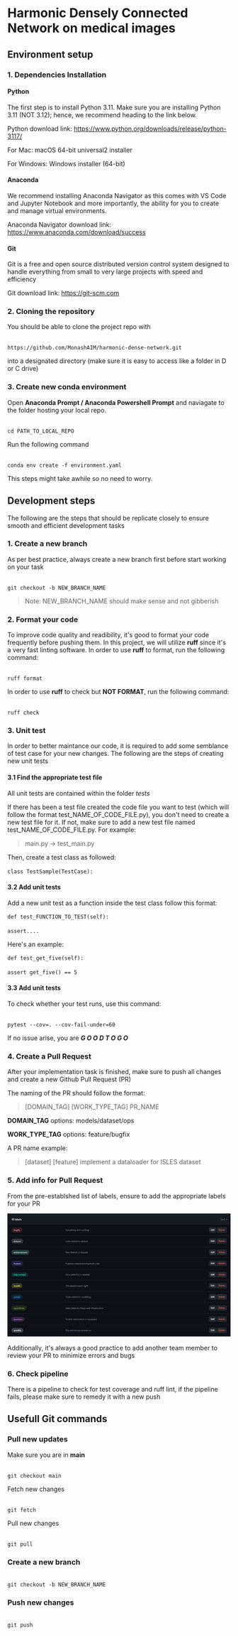 
#  Harmonic Densely Connected Network on medical images



##  Environment setup

###  1. Dependencies Installation

####  Python

The first step is to install Python 3.11. Make sure you are installing Python 3.11 (NOT 3.12); hence, we recommend heading to the link below.



Python download link: https://www.python.org/downloads/release/python-3117/



For Mac: macOS 64-bit universal2 installer

For Windows: Windows installer (64-bit)



####  Anaconda

We recommend installing Anaconda Navigator as this comes with VS Code and Jupyter Notebook and more importantly, the ability for you to create and manage virtual environments.



Anaconda Navigator download link: https://www.anaconda.com/download/success



####  Git

Git is a free and open source distributed version control system designed to handle everything from small to very large projects with speed and efficiency



Git download link: https://git-scm.com



###  2. Cloning the repository

You should be able to clone the project repo with

```console

https://github.com/MonashAIM/harmonic-dense-network.git

```

into a designated directory (make sure it is easy to access like a folder in D or C drive)



###  3. Create new conda environment

Open **Anaconda Prompt / Anaconda Powershell Prompt** and naviagate to the folder hosting your local repo.

```console

cd PATH_TO_LOCAL_REPO

```

Run the following command

```console

conda env create -f environment.yaml

```

This steps might take awhile so no need to worry.



##  Development steps

The following are the steps that should be replicate closely to ensure smooth and efficient development tasks

###  1. Create a new branch

As per best practice, always create a new branch first before start working on your task

```console

git checkout -b NEW_BRANCH_NAME

```

> Note: NEW_BRANCH_NAME should make sense and not gibberish



###  2. Format your code

To improve code quality and readibility, it's good to format your code frequently before pushing them. In this project, we will utilize **ruff** since it's a very fast linting software. In order to use **ruff** to format, run the following command:

```console

ruff format

```

In order to use **ruff** to check but **NOT FORMAT**, run the following command:

```console

ruff check

```



###  3. Unit test

In order to better maintance our code, it is required to add some semblance of test case for your new changes. The following are the steps of creating new unit tests

####  3.1 Find the appropriate test file

All unit tests are contained within the folder *tests*

If there has been a test file created the code file you want to test (which will follow the format test_NAME_OF_CODE_FILE.py), you don't need to create a new test file for it. If not, make sure to add a new test file named test_NAME_OF_CODE_FILE.py. For example:

> main.py -> test_main.py



Then, create a test class as followed:

`class TestSample(TestCase):`


####  3.2 Add unit tests

Add a new unit test as a function inside the test class follow this format:

    def test_FUNCTION_TO_TEST(self):

    assert....
Here's an example:

    def test_get_five(self):

    assert get_five() == 5
####  3.3 Add unit tests

To check whether your test runs, use this command:

```console

pytest --cov=. --cov-fail-under=60

```

If no issue arise, you are ***G O O D T O G O***



###  4. Create a Pull Request

After your implementation task is finished, make sure to push all changes and create a new Github Pull Request (PR)

The naming of the PR should follow the format:



> [DOMAIN_TAG]  [WORK_TYPE_TAG] PR_NAME



**DOMAIN_TAG** options: models/dataset/ops

**WORK_TYPE_TAG** options: feature/bugfix



A PR name example:



> [dataset]  [feature] implement a dataloader for ISLES dataset



###  5. Add info for Pull Request



From the pre-establshed list of labels, ensure to add the appropriate labels for your PR

![Labels list](./img/labels.JPG)



Additionally, it's always a good practice to add another team member to review your PR to minimize errors and bugs



###  6. Check pipeline



There is a pipeline to check for test coverage and ruff lint, if the pipeline fails, please make sure to remedy it with a new push



##  Usefull Git commands

###  Pull new updates

Make sure you are in **main**

```console

git checkout main

```

Fetch new changes

```console

git fetch

```

Pull new changes

```console

git pull

```



###  Create a new branch

```console

git checkout -b NEW_BRANCH_NAME

```



###  Push new changes

```console

git push

```